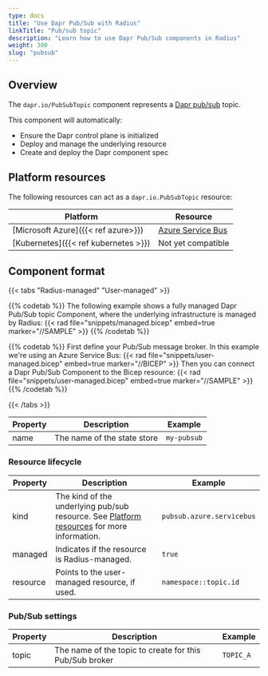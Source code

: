 ```yaml
---
type: docs
title: "Use Dapr Pub/Sub with Radius"
linkTitle: "Pub/sub topic"
description: "Learn how to use Dapr Pub/Sub components in Radius"
weight: 300
slug: "pubsub"
---
```


## Overview

The `dapr.io/PubSubTopic` component represents a [Dapr pub/sub](https://docs.dapr.io/developing-applications/building-blocks/pubsub/pubsub-overview/) topic.

This component will automatically:
- Ensure the Dapr control plane is initialized
- Deploy and manage the underlying resource
- Create and deploy the Dapr component spec

## Platform resources

The following resources can act as a `dapr.io.PubSubTopic` resource:

| Platform | Resource |
|----------|----------|
| [Microsoft Azure]({{< ref azure>}}) | [Azure Service Bus](https://docs.microsoft.com/en-us/azure/service-bus-messaging/service-bus-messaging-overview)
| [Kubernetes]({{< ref kubernetes >}}) | Not yet compatible

## Component format

{{< tabs "Radius-managed" "User-managed" >}}

{{% codetab %}}
The following example shows a fully managed Dapr Pub/Sub topic Component, where the underlying infrastructure is managed by Radius:
{{< rad file="snippets/managed.bicep" embed=true marker="//SAMPLE" >}}
{{% /codetab %}}

{{% codetab %}}
First define your Pub/Sub message broker. In this example we're using an Azure Service Bus:
{{< rad file="snippets/user-managed.bicep" embed=true marker="//BICEP" >}}
Then you can connect a Dapr Pub/Sub Component to the Bicep resource:
{{< rad file="snippets/user-managed.bicep" embed=true marker="//SAMPLE" >}}
{{% /codetab %}}

{{< /tabs >}}

| Property | Description | Example |
|----------|-------------|---------|
| name | The name of the state store | `my-pubsub` |

### Resource lifecycle

| Property | Description | Example |
|----------|-------------|---------|
| kind | The kind of the underlying pub/sub resource. See [Platform resources](#platform-resources) for more information. | `pubsub.azure.servicebus`
| managed | Indicates if the resource is Radius-managed. | `true`
| resource | Points to the user-managed resource, if used. | `namespace::topic.id`

### Pub/Sub settings

| Property | Description | Example |
|----------|-------------|---------|
| topic | The name of the topic to create for this Pub/Sub broker | `TOPIC_A`
